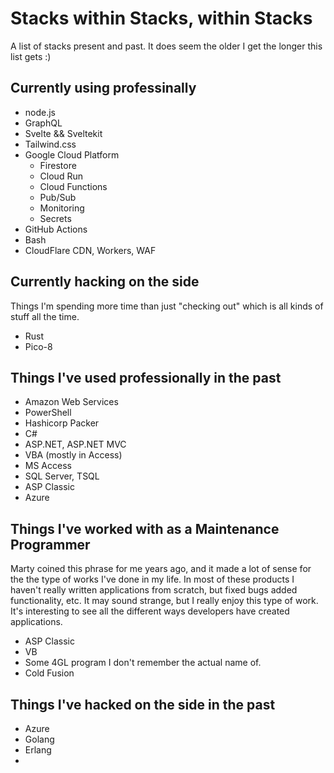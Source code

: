 # Stacks within Stacks, within Stacks

A list of stacks present and past. It does seem the older I get the longer this list gets :)

## Currently using professinally

- node.js
- GraphQL
- Svelte && Sveltekit
- Tailwind.css
- Google Cloud Platform
  - Firestore
  - Cloud Run
  - Cloud Functions
  - Pub/Sub
  - Monitoring
  - Secrets
- GitHub Actions
- Bash
- CloudFlare CDN, Workers, WAF

## Currently hacking on the side

Things I'm spending more time than just "checking out" which is all kinds of stuff all the time.

- Rust
- Pico-8

## Things I've used professionally in the past

- Amazon Web Services
- PowerShell
- Hashicorp Packer
- C#
- ASP.NET, ASP.NET MVC
- VBA (mostly in Access)
- MS Access
- SQL Server, TSQL
- ASP Classic
- Azure

## Things I've worked with as a Maintenance Programmer

Marty coined this phrase for me years ago, and it made a lot of sense for the the type of works I've done in my life. 
In most of these products I haven't really written applications from scratch, but fixed bugs added functionality, etc. 
It may sound strange, but I really enjoy this type of work. It's interesting to see all the different ways developers have created applications.

- ASP Classic
- VB
- Some 4GL program I don't remember the actual name of.
- Cold Fusion

## Things I've hacked on the side in the past

- Azure
- Golang
- Erlang
- 
